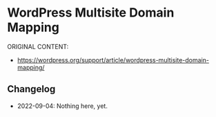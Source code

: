 # WordPress Multisite Domain Mapping

ORIGINAL CONTENT:
* https://wordpress.org/support/article/wordpress-multisite-domain-mapping/



## Changelog

- 2022-09-04: Nothing here, yet.
